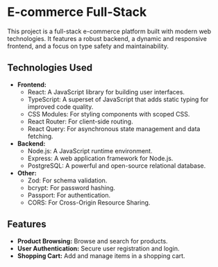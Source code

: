 # E-commerce Full-Stack

This project is a full-stack e-commerce platform built with modern web technologies.  It features a robust backend, a dynamic and responsive frontend, and a focus on type safety and maintainability.

## Technologies Used

*   **Frontend:**
    *   React:  A JavaScript library for building user interfaces.
    *   TypeScript: A superset of JavaScript that adds static typing for improved code quality.
    *   CSS Modules: For styling components with scoped CSS.
    *   React Router: For client-side routing.
    *   React Query: For asynchronous state management and data fetching.
*   **Backend:**
    *   Node.js:  A JavaScript runtime environment.
    *   Express: A web application framework for Node.js.
    *   PostgreSQL: A powerful and open-source relational database.
*   **Other:**
    *   Zod: For schema validation.
    *   bcrypt: For password hashing.
    *   Passport: For authentication.
    *   CORS: For Cross-Origin Resource Sharing.

## Features

*   **Product Browsing:**  Browse and search for products.
*   **User Authentication:** Secure user registration and login.
*   **Shopping Cart:** Add and manage items in a shopping cart.
